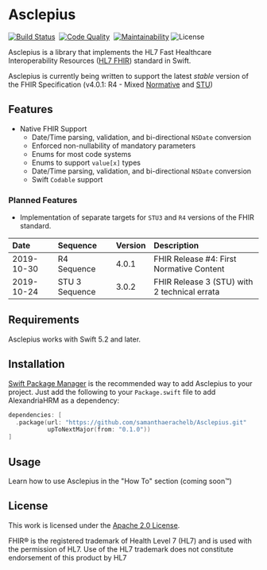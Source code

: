 # Asclepius

[![Build Status](https://img.shields.io/circleci/build/github/samanthaerachelb/asclepius/main?logo=circleci&style=flat-square)](https://app.circleci.com/pipelines/github/samanthaerachelb/asclepius)&nbsp;
[![Code Quality](https://img.shields.io/codacy/grade/e43cbd23b1804b629d07053d2294d7fc?logo=codacy&style=flat-square)](https://app.codacy.com/gh/samanthaerachelb/asclepius/dashboard?branch=main)&nbsp;
[![Maintainability](https://img.shields.io/codeclimate/maintainability-percentage/samanthaerachelb/asclepius?logo=codeclimate&style=flat-square)](https://codeclimate.com/github/samanthaerachelb/asclepius)
![License](https://img.shields.io/github/license/samanthaerachelb/asclepius?style=flat-square)

Asclepius is a library that implements the HL7 Fast Healthcare Interoperability
Resources ([HL7 FHIR][hl7_fhir]) standard in Swift.

Asclepius is currently being written to support the latest *stable* version of
the FHIR Specification (v4.0.1: R4 - Mixed [Normative][balloting] and
[STU][balloting])

## Features

- Native FHIR Support
  - Date/Time parsing, validation, and bi-directional `NSDate` conversion
  - Enforced non-nullability of mandatory parameters
  - Enums for most code systems
  - Enums to support `value[x]` types
  - Date/Time parsing, validation, and bi-directional `NSDate` conversion
  - Swift `Codable` support

### Planned Features

- Implementation of separate targets for `STU3` and `R4`
versions of the FHIR standard.

Date | Sequence | Version | Description
:--- | :------- | :------ | :----------
2019-10-30 | R4 Sequence | 4.0.1 | FHIR Release #4: First Normative Content
2019-10-24 | STU 3 Sequence | 3.0.2 | FHIR Release 3 (STU) with 2 technical errata

## Requirements

Asclepius works with Swift 5.2 and later.

## Installation

[Swift Package Manager][spm] is the recommended way to add Asclepius to your
project. Just add the following to your `Package.swift` file to add AlexandriaHRM
as a dependency:

```swift
dependencies: [
  .package(url: "https://github.com/samanthaerachelb/Asclepius.git"
           upToNextMajor(from: "0.1.0"))
]
```

## Usage

Learn how to use Asclepius in the "How To" section (coming soon™)

## License
This work is licensed under the [Apache 2.0 License][license].

FHIR® is the registered trademark of Health Level 7 (HL7) and is used with the
permission of HL7. Use of the HL7 trademark does not constitute endorsement
of this product by HL7

[hl7_fhir]: https://hl7.org/fhir/
[spm]: https://github.com/apple/swift-package-manager
[license]: https://github.com/samanthaerachelb/Asclepius/blob/main/license
[balloting]: https://confluence.hl7.org/display/HL7/HL7+Balloting
